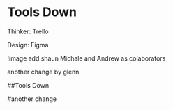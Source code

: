 # Tools Down



Thinker:	Trello

Design:	    Figma

!image[](https://www.google.com.au/url?sa=i&rct=j&q=&esrc=s&source=images&cd=&cad=rja&uact=8&ved=0ahUKEwikzuLF7fvWAhXLoJQKHblCDy8QjRwIBw&url=https%3A%2F%2Fwww.simplypsychology.org%2Fmaslow.html&psig=AOvVaw0fwQIOVj4w802TTCM2b_0r&ust=1508473954519381)
add shaun Michale and Andrew as colaborators

another change by glenn

##Tools Down


#another change
